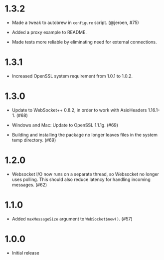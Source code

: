 1.3.2
=====

* Made a tweak to autobrew in `configure` script. (@jeroen, #75)

* Added a proxy example to README.

* Made tests more reliable by eliminating need for external connections.

1.3.1
=====

* Increased OpenSSL system requirement from 1.0.1 to 1.0.2.

1.3.0
=====

* Update to WebSocket++ 0.8.2, in order to work with AsioHeaders 1.16.1-1. (#68)

* Windows and Mac: Update to OpenSSL 1.1.1g. (#69)

* Building and installing the package no longer leaves files in the system temp directory. (#69)

1.2.0
=====

* Websocket I/O now runs on a separate thread, so Websocket no longer uses polling. This should also reduce latency for handling incoming messages. (#62)

1.1.0
=====

* Added `maxMessageSize` argument to `WebSocket$new()`. (#57)

1.0.0
=====

* Initial release

